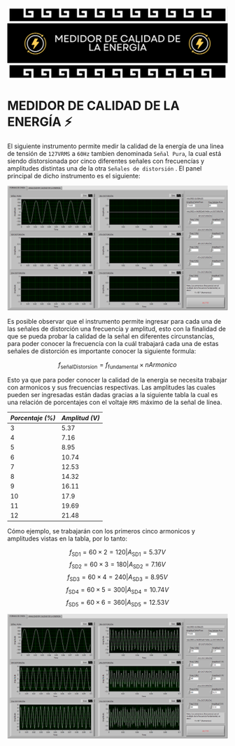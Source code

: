 <div>
  <img src="../../assets/imgs/01 - MCE/header.png"/>
</div>

# MEDIDOR DE CALIDAD DE LA ENERGÍA :zap:

El siguiente instrumento permite medir la calidad de la energía de una linea de tensión de `127VRMS` a `60Hz` tambien denominada `Señal Pura`, la cual está siendo distorsionada por cinco diferentes señales con frecuencías y amplitudes distintas una de la otra `Señales de distorsión` . El panel principal de dicho instrumento es el siguiente:

<div><img src="/assets/imgs/01 - MCE/FP_1.png"></div>

Es posible observar que el instrumento permite ingresar para cada una de las señales de distorción una frecuencía y amplitud, esto con la finalidad de que se pueda probar la calidad de la señal en diferentes circunstancías, para poder conocer la frecuencía con la cuál trabajará cada una de estas señales de distorción es importante conocer la siguiente formula:

$$ f_{\text{señalDistorsion}} = f_{\text{fundamental}} \times nArmonico $$

Esto ya que para poder conocer la calidad de la energía se necesita trabajar con armonicos y sus frecuencias respectivas. Las amplitudes las cuales pueden ser ingresadas están dadas gracias a la siguiente tabla la cual es una relación de porcentajes con el voltaje `RMS` máximo de la señal de línea.

| **_Porcentaje (%)_** | **_Amplitud (V)_** |
|----------------------|--------------------|
| 3                    | 5.37               |
| 4                    | 7.16               |
| 5                    | 8.95               |
| 6                    | 10.74              |
| 7                    | 12.53              |
| 8                    | 14.32              |
| 9                    | 16.11              |
| 10                   | 17.9               |
| 11                   | 19.69              |
| 12                   | 21.48              |

Cómo ejemplo, se trabajarán con los primeros cinco armonicos y amplitudes vistas en la tabla, por lo tanto:

$$ f_{\text{SD1}} = 60 \times 2 = 120 | A_{\text{SD1}} = 5.37V$$
$$ f_{\text{SD2}} = 60 \times 3 = 180 | A_{\text{SD2}} = 7.16V$$
$$ f_{\text{SD3}} = 60 \times 4 = 240 | A_{\text{SD3}} = 8.95V$$
$$ f_{\text{SD4}} = 60 \times 5 = 300 | A_{\text{SD4}} = 10.74V$$
$$ f_{\text{SD5}} = 60 \times 6 = 360 | A_{\text{SD5}} = 12.53V$$

<div><img src="/assets/imgs/01 - MCE/FP_2.png"></div>

